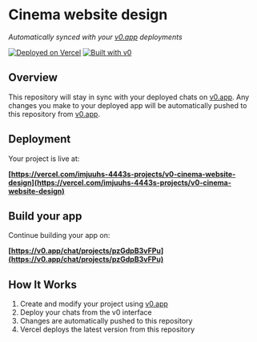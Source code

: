 # Cinema website design

*Automatically synced with your [v0.app](https://v0.app) deployments*

[![Deployed on Vercel](https://img.shields.io/badge/Deployed%20on-Vercel-black?style=for-the-badge&logo=vercel)](https://vercel.com/imjuuhs-4443s-projects/v0-cinema-website-design)
[![Built with v0](https://img.shields.io/badge/Built%20with-v0.app-black?style=for-the-badge)](https://v0.app/chat/projects/pzGdpB3vFPu)

## Overview

This repository will stay in sync with your deployed chats on [v0.app](https://v0.app).
Any changes you make to your deployed app will be automatically pushed to this repository from [v0.app](https://v0.app).

## Deployment

Your project is live at:

**[https://vercel.com/imjuuhs-4443s-projects/v0-cinema-website-design](https://vercel.com/imjuuhs-4443s-projects/v0-cinema-website-design)**

## Build your app

Continue building your app on:

**[https://v0.app/chat/projects/pzGdpB3vFPu](https://v0.app/chat/projects/pzGdpB3vFPu)**

## How It Works

1. Create and modify your project using [v0.app](https://v0.app)
2. Deploy your chats from the v0 interface
3. Changes are automatically pushed to this repository
4. Vercel deploys the latest version from this repository
